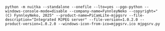 ```python -m nuitka --standalone --onefile --lto=yes --pgo-python --windows-console-mode=disable --company-name=FynnleyNeko --copyright="(C) FynnleyNeko, 2025" --product-name=PiCamLite-mjpgsrv --file-description="Integrated MJPEG server" --file-version=1.0.2.0 --product-version=1.0.2.0 --windows-icon-from-ico=mjpgsrv.ico mjpgsrv.py```
